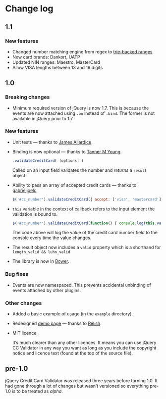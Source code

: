 # Change log

## 1.1

### New features

* Changed number matching engine from regex to [trie-backed ranges](https://github.com/PawelDecowski/jquery-creditcardvalidator/wiki/Trie)
* New card brands: Dankort, UATP
* Updated NIN ranges: Maestro, MasterCard
* Allow VISA lengths between 13 and 19 digits

## 1.0

### Breaking changes

* Minimum required version of jQuery is now 1.7. This is because the events are now attached using `.on` instead of `.bind`. The former is not available in jQuery prior to 1.7.

### New features

* Unit tests — thanks to [James Allardice](https://github.com/jamesallardice).

* Binding is now optional — thanks to [Tanner M Young](https://github.com/tmyoung).

  ```js
  .validateCreditCard( [options] )
  ```

  Called on an input field validates the number and *returns* a `result` object.

* Ability to pass an array of accepted credit cards — thanks to [gabrieljoelc](https://github.com/gabrieljoelc).

  ```js
  $('#cc_number').validateCreditCard({ accept: ['visa', 'mastercard'] })
  ```

* `this` variable in the context of callback refers to the input element the validation is bound to.

  ```js
  $('#cc_number').validateCreditCard(function() { console.log(this.val()) })
  ```

  The code above will log the value of the credit card number field to the console every time the value changes.

* The result object now includes a `valid` property which is a shorthand for `length_valid && luhn_valid`

* The library is now in [Bower](http://bower.io/search/?q=jquery-creditcardvalidator).

### Bug fixes

* Events are now namespaced. This prevents accidental unbinding of events attached by other plugins.

### Other changes

* Added a basic example of usage (in the `example` directory).

* Redesigned [demo page](http://jquerycreditcardvalidator.com) — thanks to [Relish](https://relish.io).

* MIT licence.

  It’s much clearer than any other licences. It means you can use jQuery CC Validator in any way you want as long as you include the copyright notice and licence text (found at the top of the source file).

## pre-1.0

jQuery Credit Card Validator was released three years before turning 1.0. It had gone through a lot of changes but wasn’t versioned so everything pre-1.0 is to be treated as *alpha*.

